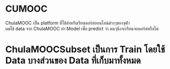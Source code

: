 # CUMOOC
ChulaMOOC เป็น platform ที่ใช้สำหรับเรียนคอร์สออนไลน์ต่างๆของจุฬา<br/>
ผมใช้ data จาก ChulaMOOC ทำ  Model เพื่อ predict ว่า คนๆนึงจะเรียนจบคอร์สหรือไม่
# ChulaMOOCSubset เป็นการ Train โดยใช้ Data บางส่วนของ Data ที่เก็บมาทั้งหมด
